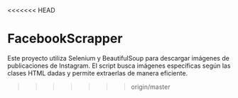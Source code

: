 <<<<<<< HEAD
# FacebookScrapper

Este proyecto utiliza Selenium y BeautifulSoup para descargar imágenes de publicaciones de Instagram. El script busca imágenes específicas según las clases HTML dadas y permite extraerlas de manera eficiente.
>>>>>>> origin/master
